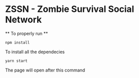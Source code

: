 # ZSSN - Zombie Survival Social Network

** To properly run **

`npm install`

To install all the dependecies

`yarn start`

The page will open after this command
